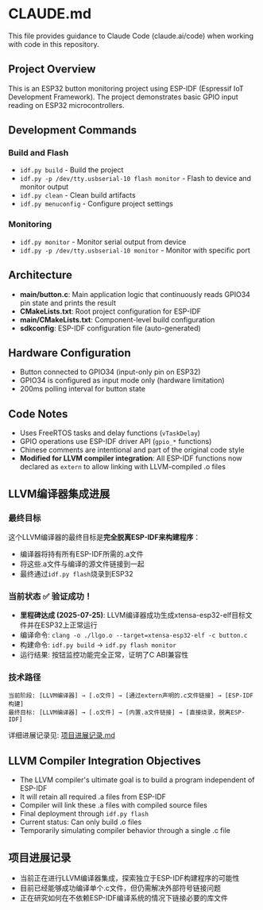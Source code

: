 # CLAUDE.md

This file provides guidance to Claude Code (claude.ai/code) when working with code in this repository.

## Project Overview
This is an ESP32 button monitoring project using ESP-IDF (Espressif IoT Development Framework). The project demonstrates basic GPIO input reading on ESP32 microcontrollers.

## Development Commands

### Build and Flash
- `idf.py build` - Build the project
- `idf.py -p /dev/tty.usbserial-10 flash monitor` - Flash to device and monitor output
- `idf.py clean` - Clean build artifacts
- `idf.py menuconfig` - Configure project settings

### Monitoring
- `idf.py monitor` - Monitor serial output from device
- `idf.py -p /dev/tty.usbserial-10 monitor` - Monitor with specific port

## Architecture
- **main/button.c**: Main application logic that continuously reads GPIO34 pin state and prints the result
- **CMakeLists.txt**: Root project configuration for ESP-IDF
- **main/CMakeLists.txt**: Component-level build configuration
- **sdkconfig**: ESP-IDF configuration file (auto-generated)

## Hardware Configuration
- Button connected to GPIO34 (input-only pin on ESP32)
- GPIO34 is configured as input mode only (hardware limitation)
- 200ms polling interval for button state

## Code Notes
- Uses FreeRTOS tasks and delay functions (`vTaskDelay`)
- GPIO operations use ESP-IDF driver API (`gpio_*` functions)
- Chinese comments are intentional and part of the original code style
- **Modified for LLVM compiler integration**: All ESP-IDF functions now declared as `extern` to allow linking with LLVM-compiled .o files

## LLVM编译器集成进展

### 最终目标
这个LLVM编译器的最终目标是**完全脱离ESP-IDF来构建程序**：
- 编译器将持有所有ESP-IDF所需的.a文件
- 将这些.a文件与编译的源文件链接到一起
- 最终通过`idf.py flash`烧录到ESP32

### 当前状态 ✅ 验证成功！
- **里程碑达成 (2025-07-25)**: LLVM编译器成功生成xtensa-esp32-elf目标文件并在ESP32上正常运行
- 编译命令: `clang -o ./llgo.o --target=xtensa-esp32-elf -c button.c`  
- 构建命令: `idf.py build` → `idf.py flash monitor`
- 运行结果: 按钮监控功能完全正常，证明了C ABI兼容性

### 技术路径
```
当前阶段: [LLVM编译器] → [.o文件] → [通过extern声明的.c文件链接] → [ESP-IDF构建]
最终目标: [LLVM编译器] → [.o文件] → [内置.a文件链接] → [直接烧录，脱离ESP-IDF]
```

详细进展记录见: [项目进展记录.md](./项目进展记录.md)

## LLVM Compiler Integration Objectives
- The LLVM compiler's ultimate goal is to build a program independent of ESP-IDF
- It will retain all required .a files from ESP-IDF
- Compiler will link these .a files with compiled source files
- Final deployment through `idf.py flash`
- Current status: Can only build .o files
- Temporarily simulating compiler behavior through a single .c file

## 项目进展记录
- 当前正在进行LLVM编译器集成，探索独立于ESP-IDF构建程序的可能性
- 目前已经能够成功编译单个.c文件，但仍需解决外部符号链接问题
- 正在研究如何在不依赖ESP-IDF编译系统的情况下链接必要的库文件